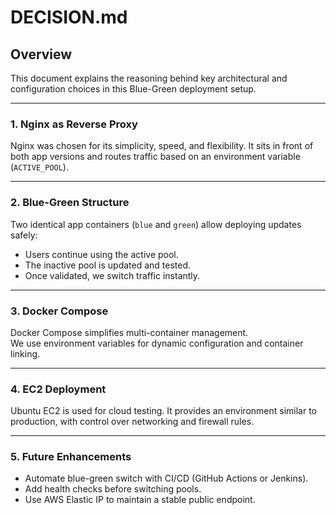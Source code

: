 # DECISION.md

## Overview
This document explains the reasoning behind key architectural and configuration choices in this Blue-Green deployment setup.

---

### 1. Nginx as Reverse Proxy
Nginx was chosen for its simplicity, speed, and flexibility. It sits in front of both app versions and routes traffic based on an environment variable (`ACTIVE_POOL`).

---

### 2. Blue-Green Structure
Two identical app containers (`blue` and `green`) allow deploying updates safely:
- Users continue using the active pool.
- The inactive pool is updated and tested.
- Once validated, we switch traffic instantly.

---

### 3. Docker Compose
Docker Compose simplifies multi-container management.  
We use environment variables for dynamic configuration and container linking.

---

### 4. EC2 Deployment
Ubuntu EC2 is used for cloud testing. It provides an environment similar to production, with control over networking and firewall rules.

---

### 5. Future Enhancements
- Automate blue-green switch with CI/CD (GitHub Actions or Jenkins).
- Add health checks before switching pools.
- Use AWS Elastic IP to maintain a stable public endpoint.
